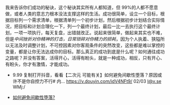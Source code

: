 我来告诉你们成功的秘诀，这个秘诀其实所有人都知道，但 99%的人都不愿意做，或者人类的意志力根本没法支撑这样的生活。成功很简单，设立一个目标，根据目标列一个需求清单，根据清单列一个初步计划，然后根据初步计划结合实际情况，把目标和计划合理化一下，列一个最终计划，最后一比一去执行这个最终计划，一项一项执行，每天复盘，出错就改正。说起来很简单，做起来其实也不难，但是*中间挫折对你精神的打击，日常琐碎对你精力的损耗*，因为个人执着、狭隘所以无法及时调整计划，不可控因素对你客观条件的突然改变，这些都是难以掌控的变量，都是让你无法达成你的目标。那么真正的成功到底是什么呢？如何通往成功之路呢？并没有答案，活得开心，活得有盼头，就是一种成功，相反，只有开心、有盼头，你才有激情，才能成功。



- 9.99 复制打开抖音，看看【二次元 可能有关】如何避免间歇性堕落？原因或许不是你自控力不行# 内... https://v.douyin.com/idV4NFt9/ 02/03 I@v.se WMj:/ 

- [如何避免间歇性堕落?](https://www.zhihu.com/question/388686475)
